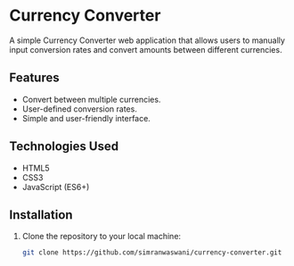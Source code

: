 # Currency Converter

A simple Currency Converter web application that allows users to manually input conversion rates and convert amounts between different currencies.

## Features

- Convert between multiple currencies.
- User-defined conversion rates.
- Simple and user-friendly interface.

## Technologies Used

- HTML5
- CSS3
- JavaScript (ES6+)

## Installation

1. Clone the repository to your local machine:

   ```bash
   git clone https://github.com/simranwaswani/currency-converter.git
